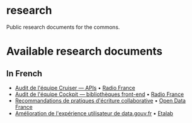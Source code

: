 # research

Public research documents for the commons.

# Available research documents

## In French

- [Audit de l'équipe Cruiser — APIs](audit-radiofrance/index.adoc) • [Radio France][]
- [Audit de l'équipe Cockpit — bibliothèques front-end](audit-radiofrance/cockpit.md) • [Radio France][]
- [Recommandations de pratiques d'écriture collaborative](collaborative-writing/index.adoc) • [Open Data France][]
- [Amélioration de l'expérience utilisateur de data.gouv.fr](etalab/index.adoc) • [Etalab][]

[Radio France]: http://www.radiofrance.fr/
[Open Data France]: http://www.opendatafrance.net/
[Etalab]: https://www.etalab.gouv.fr
